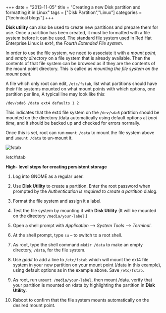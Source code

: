 +++
date = "2013-11-05"
title = "Creating a new Disk partition and formatting it in Linux"
tags = ["Disk Partition","Linux"]
categories = ["technical blogs"]
+++

__Disk utility__ can also be used to create new partitions and prepare them for use. Once a partition has been created, it must be formatted with a file system before it can be used. The standard file system used in Red Hat Enterprise Linux is ext4, the _Fourth Extended File system_.

In order to use the file system, we need to associate it with a _mount point_, and _empty directory_ on a file system that is already available. Then the contents of that file system can be browsed as if they are the contents of the mount point directory. This is called as _mounting the file system on the mount point_.

A file which only root can edit, `/etc/fstab`, list what partitions should have their file systems mounted on what mount points with which options, one partition per line, A typical line may look like this:

`/dev/sda6 /data ext4 defaults 1 2`

This indicates that the ext4 file system on the `/dev/sda6` partition should be mounted on the directory /data automatically using default options at _boot time_, and it should be backed up and checked for errors normally.

Once this is set, root can run `mount /data` to mount the file system above and `umount /data` to un-mount it.

![fstab](/images/fstab.jpeg)

/etc/fstab

**High- level steps for creating persistent storage**

1. Log into GNOME as a regular user.

2. Use __Disk Utility__ to create a partition. Enter the root password when prompted by the _Authentication is required to create a partition_ dialog.

3. Format the file system and assign it a label.

4. Test the file system by mounting it with __Disk Utility__ (It will be mounted on the directory `/media/your-label`.)

5. Open a shell prompt with _Application_ —> _System Tools_ —> _Terminal_.

6. At the shell prompt, type `su` – to switch to a root shell.

7. As root, type the shell command `mkdir /data` to make an empty directory, `/data`, for the file system.

8. Use _gedit_ to add a line to `/etc/fstab` which will mount the ext4 file system in your new partition on your mount point (/data in this example), using default options as in the example above. Save `/etc/fstab`.

9. As root, run `umount /media/your-label`, then mount /data. verify that your partition is mounted on /data by highlighting the partition in **Disk Utility**.

10. Reboot to confirm that the file system mounts automatically on the desired mount point.
